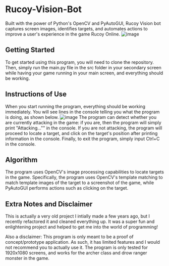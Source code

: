 # Rucoy-Vision-Bot
Built with the power of Python's OpenCV and PyAutoGUI, Rucoy Vision bot captures screen images, identifies targets, and automates actions to improve a user's experience in the game Rucoy Online.
![image](https://github.com/Mimsqueeze/Rucoy-Vision-Bot/assets/101283845/f20139c0-8a73-4044-a259-5dbc12bc32cf)

## Getting Started
To get started using this program, you will need to clone the repository. Then, simply run the main.py file in the src folder in your secondary screen while having your game running in your main screen, and everything should be working. 

## Instructions of Use
When you start running the program, everything should be working immediately. You will see lines in the console telling you what the program is doing, as shown below. 
![image](https://github.com/Mimsqueeze/Sorting-Simulator/assets/101283845/e13ffca4-f703-4748-ac4f-16280fb4f43c)
The program can detect whether you are currently attacking in the game: if you are, then the program will simply print "Attacking..."" in the console. If you are not attacking, the program will proceed to locate a target, and click on the target's position after printing information in the console. Finally, to exit the program, simply input Ctrl+C in the console.

## Algorithm
The program uses OpenCV's image processing capabilities to locate targets in the game. Specifically, the program uses OpenCV's template matching to match template images of the target to a screenshot of the game, while PyAutoGUI performs actions such as clicking on the target.

## Extra Notes and Disclaimer
This is actually a very old project I intially made a few years ago, but I recently refactored it and cleaned everything up. It was a super fun and enlightening project and helped to get me into the world of programming!

Also a disclaimer: This program is only meant to be a proof of concept/prototype application. As such, it has limited features and I would not recommend you to actually use it. The program is only tested for 1920x1080 screens, and works for the archer class and drow ranger monster in the game.